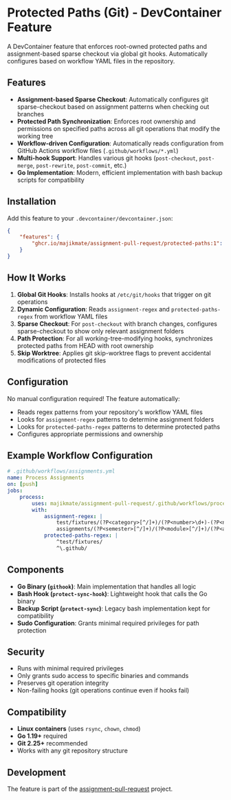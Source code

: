 # Protected Paths (Git) - DevContainer Feature

A DevContainer feature that enforces root-owned protected paths and
assignment-based sparse checkout via global git hooks. Automatically configures
based on workflow YAML files in the repository.

## Features

- **Assignment-based Sparse Checkout**: Automatically configures git
  sparse-checkout based on assignment patterns when checking out branches
- **Protected Path Synchronization**: Enforces root ownership and permissions on
  specified paths across all git operations that modify the working tree
- **Workflow-driven Configuration**: Automatically reads configuration from
  GitHub Actions workflow files (`.github/workflows/*.yml`)
- **Multi-hook Support**: Handles various git hooks (`post-checkout`,
  `post-merge`, `post-rewrite`, `post-commit`, etc.)
- **Go Implementation**: Modern, efficient implementation with bash backup
  scripts for compatibility

## Installation

Add this feature to your `.devcontainer/devcontainer.json`:

```json
{
    "features": {
        "ghcr.io/majikmate/assignment-pull-request/protected-paths:1": {}
    }
}
```

## How It Works

1. **Global Git Hooks**: Installs hooks at `/etc/git/hooks` that trigger on git
   operations
2. **Dynamic Configuration**: Reads `assignment-regex` and
   `protected-paths-regex` from workflow YAML files
3. **Sparse Checkout**: For `post-checkout` with branch changes, configures
   sparse-checkout to show only relevant assignment folders
4. **Path Protection**: For all working-tree-modifying hooks, synchronizes
   protected paths from HEAD with root ownership
5. **Skip Worktree**: Applies git skip-worktree flags to prevent accidental
   modifications of protected files

## Configuration

No manual configuration required! The feature automatically:

- Reads regex patterns from your repository's workflow YAML files
- Looks for `assignment-regex` patterns to determine assignment folders
- Looks for `protected-paths-regex` patterns to determine protected paths
- Configures appropriate permissions and ownership

## Example Workflow Configuration

```yaml
# .github/workflows/assignments.yml
name: Process Assignments
on: [push]
jobs:
    process:
        uses: majikmate/assignment-pull-request/.github/workflows/process-assignments.yml@main
        with:
            assignment-regex: |
                test/fixtures/(?P<category>[^/]+)/(?P<number>\d+)-(?P<name>[^/]+)/README\.md$
                assignments/(?P<semester>[^/]+)/(?P<module>[^/]+)/(?P<assignment>[^/]+)/README\.md$
            protected-paths-regex: |
                ^test/fixtures/
                ^\.github/
```

## Components

- **Go Binary (`githook`)**: Main implementation that handles all logic
- **Bash Hook (`protect-sync-hook`)**: Lightweight hook that calls the Go binary
- **Backup Script (`protect-sync`)**: Legacy bash implementation kept for
  compatibility
- **Sudo Configuration**: Grants minimal required privileges for path protection

## Security

- Runs with minimal required privileges
- Only grants sudo access to specific binaries and commands
- Preserves git operation integrity
- Non-failing hooks (git operations continue even if hooks fail)

## Compatibility

- **Linux containers** (uses `rsync`, `chown`, `chmod`)
- **Go 1.19+** required
- **Git 2.25+** recommended
- Works with any git repository structure

## Development

The feature is part of the
[assignment-pull-request](https://github.com/majikmate/assignment-pull-request)
project.
